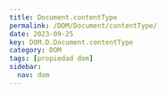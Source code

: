 ```yaml
---
title: Document.contentType
permalink: /DOM/Document/contentType/
date: 2023-09-25
key: DOM.D.Document.contentType
category: DOM
tags: [propiedad dom]
sidebar:
  nav: dom
---
```


